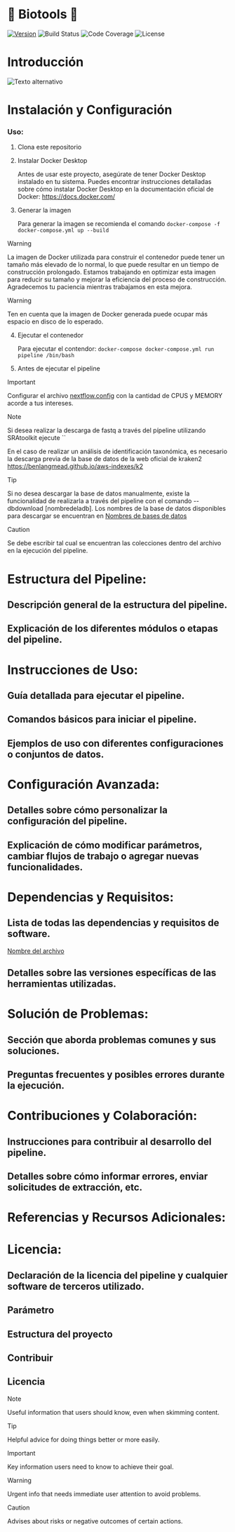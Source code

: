 # 🧬 Biotools 🧬
[![Version](https://img.shields.io/badge/Version-1.0.0-pink)](https://github.com/BnjmStd/BnjmnProyectMemory)
![Build Status](https://img.shields.io/badge/Build-Passing-brightgreen)
![Code Coverage](https://img.shields.io/badge/Coverage-95%25-brightgreen)
![License](https://img.shields.io/badge/License-MIT-blue)

# Introducción

![Texto alternativo](./misc/photos/Pipeline.png)

# Instalación y Configuración
### Uso:

1. Clona este repositorio

2. Instalar Docker Desktop

    Antes de usar este proyecto, asegúrate de tener Docker Desktop instalado en tu sistema. Puedes encontrar instrucciones detalladas sobre cómo instalar Docker Desktop en la documentación oficial de Docker: https://docs.docker.com/

3. Generar la imagen

    Para generar la imagen se recomienda el comando
    `
    docker-compose -f docker-compose.yml up --build 
    `
    
> [!WARNING]
> La imagen de Docker utilizada para construir el contenedor puede tener un tamaño más elevado de lo normal, lo que puede resultar en un tiempo de construcción prolongado. Estamos trabajando en optimizar esta imagen para reducir su tamaño y mejorar la eficiencia del proceso de construcción. Agradecemos tu paciencia mientras trabajamos en esta mejora.

> [!WARNING]
> Ten en cuenta que la imagen de Docker generada puede ocupar más espacio en disco de lo esperado. 

4. Ejecutar el contenedor

    Para ejecutar el contendor:
    `docker-compose docker-compose.yml run pipeline /bin/bash
    `

5. Antes de ejecutar el pipeline 

> [!IMPORTANT]
> Configurar el archivo [nextflow.config](./nextflow.config) con la cantidad de CPUS y MEMORY acorde a tus intereses.

> [!NOTE] 
> Si desea realizar la descarga de fastq a través del pípeline utilizando SRAtoolkit ejecute ``


En el caso de realizar un análisis de identificación taxonómica, es necesario la descarga previa de la base de datos de la web oficial de kraken2 https://benlangmead.github.io/aws-indexes/k2

> [!TIP]
> Si no desea descargar la base de datos manualmente, existe la funcionalidad de realizarla a través del pipeline con el comando --dbdownload [nombredeladb]. Los nombres de la base de datos disponibles para descargar se encuentran en [Nombres de bases de datos](./misc/dbnames.txt)

> [!CAUTION]
> Se debe escribir tal cual se encuentran las colecciones dentro del archivo en la ejecución del pipeline.

# Estructura del Pipeline:
## Descripción general de la estructura del pipeline.
## Explicación de los diferentes módulos o etapas del pipeline.
# Instrucciones de Uso:
## Guía detallada para ejecutar el pipeline.
## Comandos básicos para iniciar el pipeline.
## Ejemplos de uso con diferentes configuraciones o conjuntos de datos.

# Configuración Avanzada:
## Detalles sobre cómo personalizar la configuración del pipeline.
## Explicación de cómo modificar parámetros, cambiar flujos de trabajo o agregar nuevas funcionalidades.
# Dependencias y Requisitos:
## Lista de todas las dependencias y requisitos de software.

[Nombre del archivo](ruta/del/archivo)


## Detalles sobre las versiones específicas de las herramientas utilizadas.
# Solución de Problemas:
## Sección que aborda problemas comunes y sus soluciones.
## Preguntas frecuentes y posibles errores durante la ejecución.
# Contribuciones y Colaboración:
## Instrucciones para contribuir al desarrollo del pipeline.
## Detalles sobre cómo informar errores, enviar solicitudes de extracción, etc.
# Referencias y Recursos Adicionales:
# Licencia:
## Declaración de la licencia del pipeline y cualquier software de terceros utilizado.

## Parámetro 

## Estructura del proyecto

## Contribuir

## Licencia 

> [!NOTE] 
> Useful information that users should know, even when skimming content.

> [!TIP]
> Helpful advice for doing things better or more easily.

> [!IMPORTANT]
> Key information users need to know to achieve their goal.

> [!WARNING]
> Urgent info that needs immediate user attention to avoid problems.

> [!CAUTION]
> Advises about risks or negative outcomes of certain actions.
